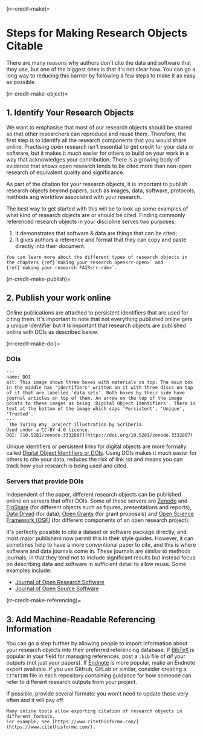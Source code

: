 (rr-credit-make)=
# Steps for Making Research Objects Citable

There are many reasons why authors don't cite the data and software that they use, but one of the biggest ones is that it's not clear how.
You can go a long way to reducing this barrier by following a few steps to make it as easy as possible.

(rr-credit-make-object)=
## 1. Identify Your Research Objects

We want to emphasise that most of our research objects should be shared so that other researchers can reproduce and reuse them.
 Therefore, the first step is to identify all the research components that you would share online.
Practising open research isn't essential to get credit for your data or software, but it makes it much easier for others to build on your work in a way that acknowledges your contribution.
There is a growing body of evidence that shows open research tends to be cited more than non-open research of equivalent quality and significance.

As part of the citation for your research objects, it is important to publish research objects beyond papers, such as images, data, software, protocols, methods ang workflow associated with your research.

The best way to get started with this will be to look up some examples of what kind of research objects are or should be cited.
Finding commonly referenced research objects in your discipline serves two purposes:
1. It demonstrates that software & data are things that can be cited;
2. It gives authors a reference and format that they can copy and paste directly into their document.
<!-- TODO: Cite relevant paper for this (Piwowar et al 2013?) -->

```{note}
You can learn more about the different types of research objects in the chapters {ref}`making your research open<rr-open>` and {ref}`making your research FAIR<rr-rdm>`.
```

(rr-credit-make-publish)=
## 2. Publish your work online

Online publications are attached to persistent identifiers that are used for citing them.
It's important to note that not everything published online gets a unique identifier but it is important that research objects are published online with DOIs as described below.

(rr-credit-make-doi)=
### DOIs

```{figure} ../../figures/DOI.jpg
---
name: DOI
alt: This image shows three boxes with materials on top. The main box in the middle has 'identifiers' written on it with three discs on top of it that are labelled 'data sets'. Both boxes by their side have journal articles on top of them. An arrow on the top of the image points to these images as being 'Digital Object Identifiers'. There is text at the bottom of the image which says 'Persistent', 'Unique', 'Trusted'.
---
_The Turing Way_ project illustration by Scriberia.
Used under a CC-BY 4.0 licence.
DOI: [10.5281/zenodo.3332807](https://doi.org/10.5281/zenodo.3332807)
```

Unique identifiers or persistent links for digital objects are more formally called [Digital Object Identifiers or DOIs](https://en.wikipedia.org/wiki/Digital_object_identifier).
Using DOIs makes it much easier for others to cite your data, reduces the risk of link rot and means you can track how your research is being used and cited.

### Servers that provide DOIs

Independent of the paper, different research objects can be published online on servers that offer DOIs.
Some of these servers are [Zenodo](https://zenodo.org/) and [FigShare](https://figshare.com/) (for different objects such as figures, presentations and reports), [Data Dryad](https://datadryad.org/stash) (for data), [Open Grants](https://www.ogrants.org/) (for grant proposals) and [Open Science Framework (OSF)](https://osf.io/) (for different components of an open research project).

It's perfectly possible to cite a dataset or software package directly, and most major publishers now permit this in their style guides.
However, it can sometimes help to have a more conventional paper to cite, and this is where software and data journals come in.
These journals are similar to methods journals, in that they tend not to include significant results but instead focus on describing data and software in sufficient detail to allow reuse.
Some examples include:
- [Journal of Open Research Software](https://openresearchsoftware.metajnl.com/)
- [Journal of Open Source Software](https://joss.theoj.org/)

(rr-credit-make-referencing)=
## 3. Add Machine-Readable Referencing Information

You can go a step further by allowing people to import information about your research objects into their preferred referencing database.
If [BibTeX](https://en.wikipedia.org/wiki/BibTeX) is popular in your field for managing references, post a `.bib` file of *all* your outputs (not just your papers).
If [Endnote](https://endnote.com/) is more popular, make an Endnote export available.
If you use GitHub, GitLab or similar, consider creating a `CITATION` file in each repository containing guidance for how someone can refer to different research outputs from your project.

If possible, provide several formats: you won't need to update these very often and it will pay off.

```{note}
Many online tools allow exporting citation of research objects in different formats.
For example, see [https://www.citethisforme.com/](https://www.citethisforme.com/).
```
